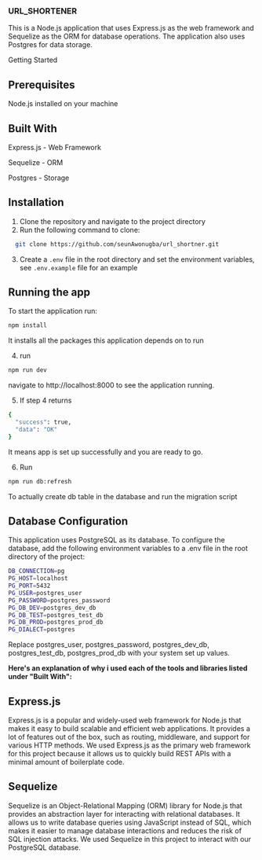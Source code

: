 ### URL_SHORTENER

This is a Node.js application that uses Express.js as the web framework and Sequelize as the ORM for database operations. The application also uses Postgres for data storage.

Getting Started

## Prerequisites

Node.js installed on your machine

## Built With

Express.js - Web Framework

Sequelize - ORM

Postgres - Storage

## Installation

1. Clone the repository and navigate to the project directory
2. Run the following command to clone:

```bash
  git clone https://github.com/seunAwonugba/url_shortner.git
```

3. Create a `.env` file in the root directory and set the environment variables, see `.env.example` file for an example

## Running the app

To start the application run:

```bash
npm install
```

It installs all the packages this application depends on to run

4. run

```bash
npm run dev
```

navigate to http://localhost:8000 to see the application running.

5. If step 4 returns

```bash
{
  "success": true,
  "data": "OK"
}
```

It means app is set up successfully and you are ready to go.

6. Run

```bash
npm run db:refresh
```

To actually create db table in the database and run the migration script

## Database Configuration

This application uses PostgreSQL as its database. To configure the database, add the following environment variables to a .env file in the root directory of the project:

```bash
DB_CONNECTION=pg
PG_HOST=localhost
PG_PORT=5432
PG_USER=postgres_user
PG_PASSWORD=postgres_password
PG_DB_DEV=postgres_dev_db
PG_DB_TEST=postgres_test_db
PG_DB_PROD=postgres_prod_db
PG_DIALECT=postgres
```

Replace postgres_user, postgres_password, postgres_dev_db, postgres_test_db, postgres_prod_db with your system set up values.

**Here's an explanation of why i used each of the tools and libraries listed under "Built With":**

## Express.js

Express.js is a popular and widely-used web framework for Node.js that makes it easy to build scalable and efficient web applications. It provides a lot of features out of the box, such as routing, middleware, and support for various HTTP methods. We used Express.js as the primary web framework for this project because it allows us to quickly build REST APIs with a minimal amount of boilerplate code.

## Sequelize

Sequelize is an Object-Relational Mapping (ORM) library for Node.js that provides an abstraction layer for interacting with relational databases. It allows us to write database queries using JavaScript instead of SQL, which makes it easier to manage database interactions and reduces the risk of SQL injection attacks. We used Sequelize in this project to interact with our PostgreSQL database.
